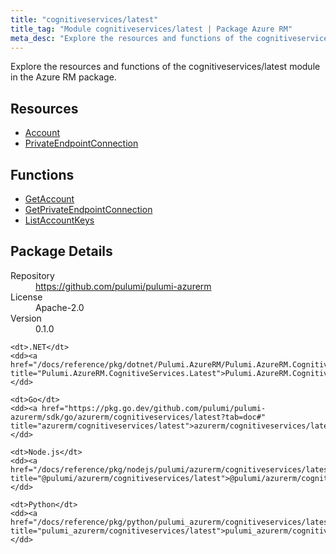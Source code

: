 ```yaml
---
title: "cognitiveservices/latest"
title_tag: "Module cognitiveservices/latest | Package Azure RM"
meta_desc: "Explore the resources and functions of the cognitiveservices/latest module in the Azure RM package."
---
```


<!-- WARNING: this file was generated by Pulumi Docs Generator. -->
<!-- Do not edit by hand unless you're certain you know what you are doing! -->

Explore the resources and functions of the cognitiveservices/latest module in the Azure RM package.

<h2 id="resources">Resources</h2>
<ul class="api">
    <li><a href="account" title="Account"><span class="symbol resource"></span>Account</a></li>
    <li><a href="privateendpointconnection" title="PrivateEndpointConnection"><span class="symbol resource"></span>PrivateEndpointConnection</a></li>
</ul>

<h2 id="functions">Functions</h2>
<ul class="api">
    <li><a href="getaccount" title="GetAccount"><span class="symbol function"></span>GetAccount</a></li>
    <li><a href="getprivateendpointconnection" title="GetPrivateEndpointConnection"><span class="symbol function"></span>GetPrivateEndpointConnection</a></li>
    <li><a href="listaccountkeys" title="ListAccountKeys"><span class="symbol function"></span>ListAccountKeys</a></li>
</ul>

<h2 id="package-details">Package Details</h2>
<dl class="package-details">
	<dt>Repository</dt>
	<dd><a href="https://github.com/pulumi/pulumi-azurerm">https://github.com/pulumi/pulumi-azurerm</a></dd>
	<dt>License</dt>
	<dd>Apache-2.0</dd>
	<dt>Version</dt>
	<dd>0.1.0</dd>
</dl>



<dl class="tabular">

    <dt>.NET</dt>
    <dd><a href="/docs/reference/pkg/dotnet/Pulumi.AzureRM/Pulumi.AzureRM.CognitiveServices.Latest.html" title="Pulumi.AzureRM.CognitiveServices.Latest">Pulumi.AzureRM.CognitiveServices.Latest</a></dd>

    <dt>Go</dt>
    <dd><a href="https://pkg.go.dev/github.com/pulumi/pulumi-azurerm/sdk/go/azurerm/cognitiveservices/latest?tab=doc#" title="azurerm/cognitiveservices/latest">azurerm/cognitiveservices/latest</a></dd>

    <dt>Node.js</dt>
    <dd><a href="/docs/reference/pkg/nodejs/pulumi/azurerm/cognitiveservices/latest/#" title="@pulumi/azurerm/cognitiveservices/latest">@pulumi/azurerm/cognitiveservices/latest</a></dd>

    <dt>Python</dt>
    <dd><a href="/docs/reference/pkg/python/pulumi_azurerm/cognitiveservices/latest" title="pulumi_azurerm/cognitiveservices/latest">pulumi_azurerm/cognitiveservices/latest</a></dd>

</dl>

